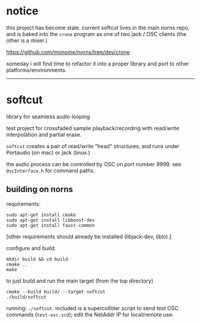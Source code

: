 # notice

this project has become stale. current softcut lives in the main norns repo, and is baked into the `crone` program as one of two jack / OSC clients (the other is a mixer.)

https://github.com/monome/norns/tree/dev/crone

someday i will find time to refactor it into a proper library and port to other platforms/environments.

-------------

# softcut
library for seamless audio looping

test project for crossfaded sample playback/recording with read/write interpolation and partial erase.

`softcut` creates a pair of read/write "head" structures, and runs under Portaudio (on mac) or jack (linux.) 

the audio process can be controlled by OSC on port number 9999. see `OscInterface.h` for command paths.

## building on norns

requirements:
```
sudo apt-get install cmake 
sudo apt-get install libboost-dev
sudo apt-get install faust-common
```

[other requirements should already be installed (libjack-dev, liblo).]

configure and build:
```
mkdir build && cd build
cmake ..
make
```

to just build and run the main target (from the top directory)
```
cmake --build build/ --target softcut
./build/softcut
```

running: `./softcut`. included is a supercollider script to send test OSC commands (`test-osc.scd`); edit the NetAddr IP for local/remote use.

